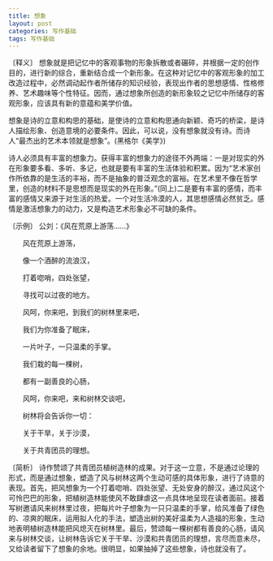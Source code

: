 ```yaml
---
title: 想象
layout: post
categories: 写作基础
tags: 写作基础
---
```


〔释义〕 想象就是把记忆中的客观事物的形象拆散或者碾碎，并根据一定的创作目的，进行新的综合，重新结合成一个新形象。在这种对记忆中的客观形象的加工改造过程中，必然调动起作者所储存的知识经验，表现出作者的思想感情、性格修养、艺术趣味等个性特征。因而，通过想象所创造的新形象较之记忆中所储存的客观形象，应该具有新的意蕴和美学价值。

想象是诗的立意和构思的基础，是使诗的立意和构思通向新颖、奇巧的桥梁，是诗人描绘形象、创造意境的必要条件。因此，可以说，没有想象就没有诗。而诗人“最杰出的艺术本领就是想象”。(黑格尔《美学》)

诗人必须具有丰富的想象力。获得丰富的想象力的途径不外两端：一是对现实的外在形象要多看、多听、多记，也就是要有丰富的生活体验和积累。因为“艺术家创作所依靠的是生活的丰裕，而不是抽象的普泛观念的富裕。在艺术里不像在哲学里，创造的材料不是思想而是现实的外在形象。”(同上)二是要有丰富的感情，而丰富的感情又来源于对生活的热爱。一个对生活冷漠的人，其思想感情必然贫乏。感情是激活想象力的动力，又是构造艺术形象必不可缺的条件。

〔示例〕 公刘：《风在荒原上游荡……》

　　风在荒原上游荡，

　　像一个酒醉的流浪汉，

　　打着唿哨，四处张望，

　　寻找可以过夜的地方。

　　风呵，你来吧，到我们的树林里来吧，

　　我们为你准备了眠床，

　　一片叶子，一只温柔的手掌。



　　我们栽的每一棵树，

　　都有一副善良的心肠，

　　风呵，你来吧，来和树林交谈吧，

　　树林将会告诉你一切：

　　关于干旱，关于沙漠，

　　关于共青团员的理想。

〔简析〕 诗作赞颂了共青团员植树造林的成果。对于这一立意，不是通过论理的形式，而是通过想象，塑造了风与树林这两个生动可感的具体形象，进行了诗意的表现。首先，把风想象为一个打着唿哨、四处张望、无处安身的醉汉，通过风这个可怜巴巴的形象，把植树造林能使风不敢肆虐这一点具体地呈现在读者面前。接着写树邀请风来树林里过夜，把每片叶子想象为一只只温柔的手掌，给风准备了绿色的、凉爽的眠床，运用拟人化的手法，塑造出树的美好温柔为人造福的形象，生动地表明植树造林能把风熄灭在树林里。最后，赞颂每一棵树都有善良的心肠，请风来与树林交谈，让树林告诉它关于干旱、沙漠和共青团员的理想，言尽而意未尽，又给读者留下了想象的余地。很明显，如果抽掉了这些想象，诗也就没有了。 